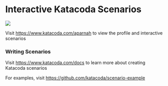 # Interactive Katacoda Scenarios

[![](http://shields.katacoda.com/katacoda/aparnah/count.svg)](https://www.katacoda.com/aparnah "Get your profile on Katacoda.com")

Visit https://www.katacoda.com/aparnah to view the profile and interactive scenarios

### Writing Scenarios
Visit https://www.katacoda.com/docs to learn more about creating Katacoda scenarios

For examples, visit https://github.com/katacoda/scenario-example
